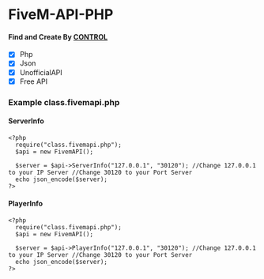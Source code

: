 # FiveM-API-PHP
#### Find and Create By [CONTROL](https://www.facebook.com/life.control.me)
- [x] Php
- [x] Json
- [x] UnofficialAPI
- [x] Free API

### Example **class.fivemapi.php**
#### ServerInfo
```
<?php
  require("class.fivemapi.php");
  $api = new FivemAPI();
  
  $server = $api->ServerInfo("127.0.0.1", "30120"); //Change 127.0.0.1 to your IP Server //Change 30120 to your Port Server
  echo json_encode($server);
?>
```

#### PlayerInfo
```
<?php
  require("class.fivemapi.php");
  $api = new FivemAPI();
  
  $server = $api->PlayerInfo("127.0.0.1", "30120"); //Change 127.0.0.1 to your IP Server //Change 30120 to your Port Server
  echo json_encode($server);
?>
```
